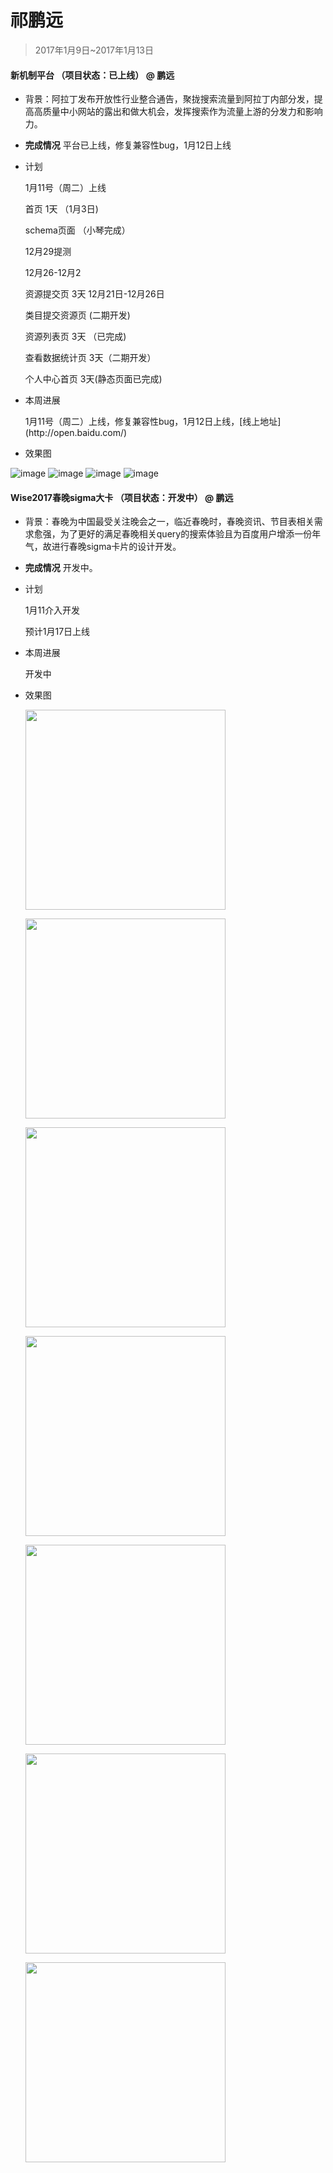 # 祁鹏远

> 2017年1月9日~2017年1月13日

#### 新机制平台 （项目状态：已上线） @ 鹏远 
- 背景：阿拉丁发布开放性行业整合通告，聚拢搜索流量到阿拉丁内部分发，提高高质量中小网站的露出和做大机会，发挥搜索作为流量上游的分发力和影响力。

- **完成情况**
	平台已上线，修复兼容性bug，1月12日上线
	
- 计划	
	<p>1月11号（周二）上线</p>
	<p>首页 1天 （1月3日)</p>
	<p>schema页面 （小琴完成）</p>
    <p>12月29提测</p>
	<p>12月26-12月2</p>
	<p>资源提交页 3天 12月21日-12月26日</p>
    <p>类目提交资源页 (二期开发)</p>
	<p>资源列表页 3天 （已完成)</p>
	<p>查看数据统计页 3天（二期开发）</p>
	<p>个人中心首页 3天(静态页面已完成)</p>
	
- 本周进展
	<p>1月11号（周二）上线，修复兼容性bug，1月12日上线，[线上地址](http://open.baidu.com/)</p>
	
- 效果图
	
 ![image](http://gitlab.baidu.com/psfe/ala-weeklyreport/uploads/6ffb762ff08651c73fa8d05c025d2f32/image.png)
 ![image](http://gitlab.baidu.com/psfe/ala-weeklyreport/uploads/eb4fcaa070163e09e438b731c1513ace/image.png)
 ![image](http://gitlab.baidu.com/psfe/ala-weeklyreport/uploads/b77b5e10d265b5527c6830bcb6a75d28/image.png)
 ![image](http://gitlab.baidu.com/psfe/ala-weeklyreport/uploads/c0cb6e82a65a9dfed0474d32ec2d6f90/image.png)
 
 
#### Wise2017春晚sigma大卡 （项目状态：开发中） @ 鹏远 
- 背景：春晚为中国最受关注晚会之一，临近春晚时，春晚资讯、节目表相关需求愈强，为了更好的满足春晚相关query的搜索体验且为百度用户增添一份年气，故进行春晚sigma卡片的设计开发。
- **完成情况**
	开发中。
- 计划	
	<p>1月11介入开发</p>
    <p>预计1月17日上线</p>
	
- 本周进展
	<p>开发中</p>
- 效果图
    <p><img src="../2017-01-12/img/v_qipengyuan/01.jpg" width="320"></p>
    <p><img src="../2017-01-12/img/v_qipengyuan/02-1230.jpg" width="320"></p>
    <p><img src="../2017-01-12/img/v_qipengyuan/03-1230.jpg" width="320"></p>
    <p><img src="../2017-01-12/img/v_qipengyuan/04-1230.jpg" width="320"></p>
    <p><img src="../2017-01-12/img/v_qipengyuan/05.jpg" width="320"></p>
    <p><img src="../2017-01-12/img/v_qipengyuan/06.jpg" width="320"></p>
    <p><img src="../2017-01-12/img/v_qipengyuan/07.jpg" width="320"></p>
	